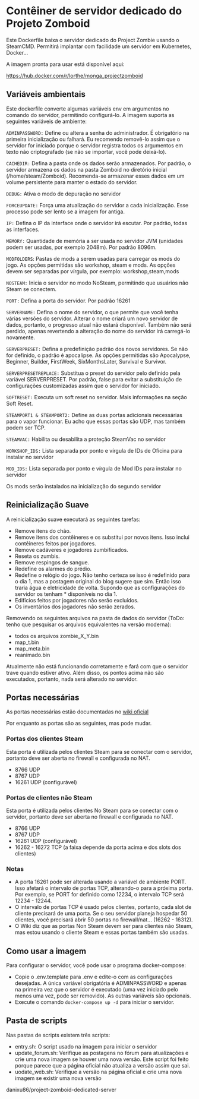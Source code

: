 # Contêiner de servidor dedicado do Projeto Zomboid

Este Dockerfile baixa o servidor dedicado do Project Zombie usando o SteamCMD. Permitirá implantar com facilidade um servidor em Kubernetes, Docker...

A imagem pronta para usar está disponível aqui:

https://hub.docker.com/r/lorthe/monga_projectzomboid

## Variáveis ​​ambientais

Este dockerfile converte algumas variáveis env em argumentos no comando do servidor, permitindo configurá-lo. A imagem suporta as seguintes variáveis de ambiente:

`ADMINPASSWORD:` Define ou altera a senha do administrador. É obrigatório na primeira inicialização ou falhará. Eu recomendo removê-lo assim que o servidor for iniciado porque o servidor registra todos os argumentos em texto não criptografado (se não se importar, você pode deixá-lo).

`CACHEDIR:` Defina a pasta onde os dados serão armazenados. Por padrão, o servidor armazena os dados na pasta Zomboid no diretório inicial (/home/steam/Zomboid). Recomenda-se armazenar esses dados em um volume persistente para manter o estado do servidor.

`DEBUG:` Ativa o modo de depuração no servidor

`FORCEUPDATE:` Força uma atualização do servidor a cada inicialização. Esse processo pode ser lento se a imagem for antiga.

`IP:` Defina o IP da interface onde o servidor irá escutar. Por padrão, todas as interfaces.

`MEMORY:` Quantidade de memória a ser usada no servidor JVM (unidades podem ser usadas, por exemplo 2048m). Por padrão 8096m.

`MODFOLDERS`: Pastas de mods a serem usadas para carregar os mods do jogo. As opções permitidas são workshop, steam e mods. As opções devem ser separadas por vírgula, por exemplo: workshop,steam,mods

`NOSTEAM:` Inicia o servidor no modo NoSteam, permitindo que usuários não Steam se conectem.

`PORT:` Defina a porta do servidor. Por padrão 16261

`SERVERNAME:` Defina o nome do servidor, o que permite que você tenha várias versões do servidor. Alterar o nome criará um novo servidor de dados, portanto, o progresso atual não estará disponível. Também não será perdido, apenas revertendo a alteração do nome do servidor irá carregá-lo novamente.

`SERVERPRESET:` Defina a predefinição padrão dos novos servidores. Se não for definido, o padrão é apocalipse. As opções permitidas são Apocalypse, Beginner, Builder, FirstWeek, SixMonthsLater, Survival e Survivor.

`SERVERPRESETREPLACE:` Substitua o preset do servidor pelo definido pela variável SERVERPRESET. Por padrão, false para evitar a substituição de configurações customizadas assim que o servidor for iniciado.

`SOFTRESET:` Executa um soft reset no servidor. Mais informações na seção Soft Reset.

`STEAMPORT1 & STEAMPORT2:` Define as duas portas adicionais necessárias para o vapor funcionar. Eu acho que essas portas são UDP, mas também podem ser TCP.

`STEAMVAC:` Habilita ou desabilita a proteção SteamVac no servidor

`WORKSHOP_IDS:` Lista separada por ponto e vírgula de IDs de Oficina para instalar no servidor

`MOD_IDS:` Lista separada por ponto e vírgula de Mod IDs para instalar no servidor

Os mods serão instalados na inicialização do segundo servidor
## Reinicialização Suave

A reinicialização suave executará as seguintes tarefas:

* Remove itens do chão.
* Remove itens dos contêineres e os substitui por novos itens. Isso inclui contêineres feitos por jogadores.
* Remove cadáveres e jogadores zumbificados.
* Reseta os zumbis.
* Remove respingos de sangue.
* Redefine os alarmes do prédio.
* Redefine o relógio do jogo. Não tenho certeza se isso é redefinido para o dia 1, mas a postagem original do blog sugere que sim. Então isso traria água e eletricidade de volta. Supondo que as configurações do servidor os tenham * disponíveis no dia 1.
* Edifícios feitos por jogadores não serão excluídos.
* Os inventários dos jogadores não serão zerados.

Removendo os seguintes arquivos na pasta de dados do servidor (ToDo: tenho que pesquisar os arquivos equivalentes na versão moderna):

* todos os arquivos zombie_X_Y.bin
* map_t.bin
* map_meta.bin
* reanimado.bin

Atualmente não está funcionando corretamente e fará com que o servidor trave quando estiver ativo. Além disso, os pontos acima não são executados, portanto, nada será alterado no servidor.

## Portas necessárias

As portas necessárias estão documentadas no [wiki oficial](https://pzwiki.net/wiki/Dedicated_Server#Forwarding_Required_Ports)

Por enquanto as portas são as seguintes, mas pode mudar.

### Portas dos clientes Steam

Esta porta é utilizada pelos clientes Steam para se conectar com o servidor, portanto deve ser aberta no firewall e configurada no NAT.

* 8766 UDP
* 8767 UDP
* 16261 UDP (configurável)

### Portas de clientes não Steam

Esta porta é utilizada pelos clientes No Steam para se conectar com o servidor, portanto deve ser aberta no firewall e configurada no NAT.

* 8766 UDP
* 8767 UDP
* 16261 UDP (configurável)
* 16262 - 16272 TCP (a faixa depende da porta acima e dos slots dos clientes)

### Notas

* A porta 16261 pode ser alterada usando a variável de ambiente PORT. Isso afetará o intervalo de portas TCP, alterando-o para a próxima porta. Por exemplo, se PORT for definido como 12234, o intervalo TCP será 12234 - 12244.
* O intervalo de portas TCP é usado pelos clientes, portanto, cada slot de cliente precisará de uma porta. Se o seu servidor planeja hospedar 50 clientes, você precisará abrir 50 portas no firewall/nat... (16262 - 16312).
* O Wiki diz que as portas Non Steam devem ser para clientes não Steam, mas estou usando o cliente Steam e essas portas também são usadas.

## Como usar a imagem
Para configurar o servidor, você pode usar o programa docker-compose:

* Copie o .env.template para .env e edite-o com as configurações desejadas. A única variável obrigatória é ADMINPASSWORD e apenas na primeira vez que o servidor é executado (uma vez iniciado pelo menos uma vez, pode ser removido). As outras variáveis são opcionais.
* Execute o comando `docker-compose up -d` para iniciar o servidor.

## Pasta de scripts

Nas pastas de scripts existem três scripts:

* entry.sh: O script usado na imagem para iniciar o servidor
* update_forum.sh: Verifique as postagens no fórum para atualizações e crie uma nova imagem se houver uma nova versão. Este script foi feito porque parece que a página oficial não atualiza a versão assim que sai.
* uodate_web.sh: Verifique a versão na página oficial e crie uma nova imagem se existir uma nova versão

danixu86/project-zomboid-dedicated-server
